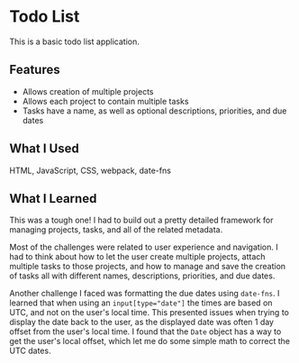# Todo List

This is a basic todo list application.

## Features

* Allows creation of multiple projects
* Allows each project to contain multiple tasks
* Tasks have a name, as well as optional descriptions, priorities, and due dates

## What I Used

HTML, JavaScript, CSS, webpack, date-fns

## What I Learned

This was a tough one! I had to build out a pretty detailed framework for 
managing projects, tasks, and all of the related metadata.

Most of the challenges were related to user experience and navigation. I had to 
think about how to let the user create multiple projects, attach multiple tasks 
to those projects, and how to manage and save the creation of tasks all with 
different names, descriptions, priorities, and due dates.

Another challenge I faced was formatting the due dates using `date-fns`. I 
learned that when using an `input[type="date"]` the times are based on UTC, and 
not on the user's local time. This presented issues when trying to display the 
date back to the user, as the displayed date was often 1 day offset from the 
user's local time. I found that the `Date` object has a way to get the user's 
local offset, which let me do some simple math to correct the UTC dates.
